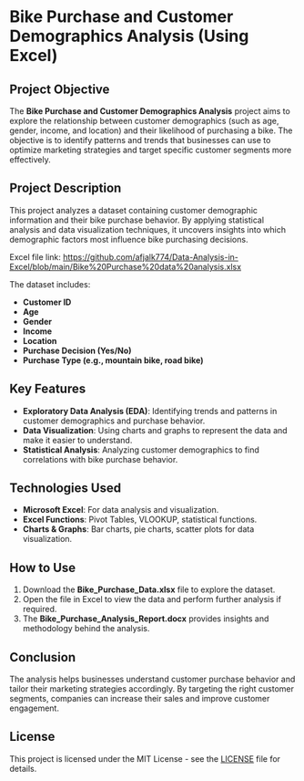 # Bike Purchase and Customer Demographics Analysis (Using Excel)

## Project Objective
The **Bike Purchase and Customer Demographics Analysis** project aims to explore the relationship between customer demographics (such as age, gender, income, and location) and their likelihood of purchasing a bike. The objective is to identify patterns and trends that businesses can use to optimize marketing strategies and target specific customer segments more effectively.

## Project Description
This project analyzes a dataset containing customer demographic information and their bike purchase behavior. By applying statistical analysis and data visualization techniques, it uncovers insights into which demographic factors most influence bike purchasing decisions.

Excel file link:   https://github.com/afjalk774/Data-Analysis-in-Excel/blob/main/Bike%20Purchase%20data%20analysis.xlsx

The dataset includes:
- **Customer ID**
- **Age**
- **Gender**
- **Income**
- **Location**
- **Purchase Decision (Yes/No)**
- **Purchase Type (e.g., mountain bike, road bike)**

## Key Features
- **Exploratory Data Analysis (EDA)**: Identifying trends and patterns in customer demographics and purchase behavior.
- **Data Visualization**: Using charts and graphs to represent the data and make it easier to understand.
- **Statistical Analysis**: Analyzing customer demographics to find correlations with bike purchase behavior.

## Technologies Used
- **Microsoft Excel**: For data analysis and visualization.
- **Excel Functions**: Pivot Tables, VLOOKUP, statistical functions.
- **Charts & Graphs**: Bar charts, pie charts, scatter plots for data visualization.

## How to Use
1. Download the **Bike_Purchase_Data.xlsx** file to explore the dataset.
2. Open the file in Excel to view the data and perform further analysis if required.
3. The **Bike_Purchase_Analysis_Report.docx** provides insights and methodology behind the analysis.

## Conclusion
The analysis helps businesses understand customer purchase behavior and tailor their marketing strategies accordingly. By targeting the right customer segments, companies can increase their sales and improve customer engagement.

## License
This project is licensed under the MIT License - see the [LICENSE](LICENSE) file for details.

